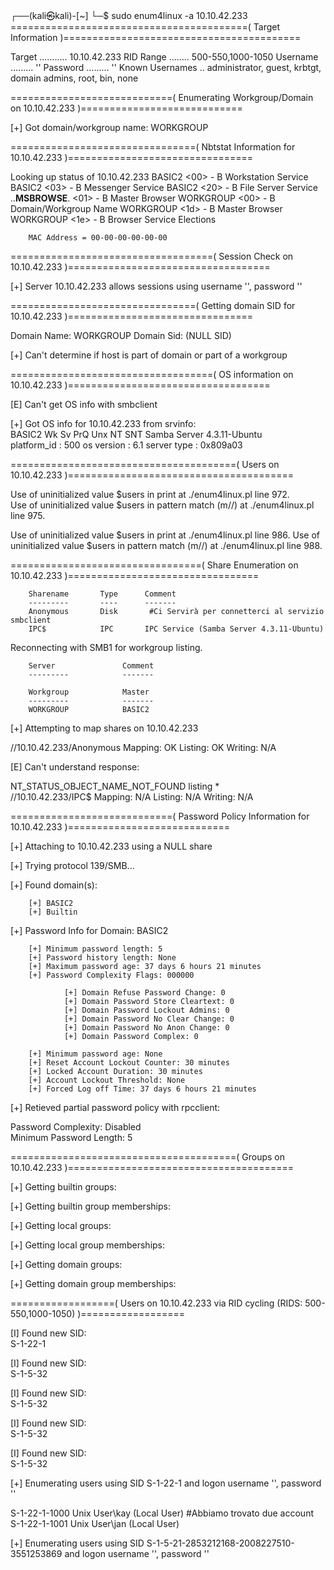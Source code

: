 ┌──(kali㉿kali)-[~]
└─$ sudo enum4linux -a 10.10.42.233
 =========================================( Target Information )=========================================

Target ........... 10.10.42.233
RID Range ........ 500-550,1000-1050
Username ......... ''
Password ......... ''
Known Usernames .. administrator, guest, krbtgt, domain admins, root, bin, none


 ============================( Enumerating Workgroup/Domain on 10.10.42.233 )============================


[+] Got domain/workgroup name: WORKGROUP


 ================================( Nbtstat Information for 10.10.42.233 )================================

Looking up status of 10.10.42.233
        BASIC2          <00> -         B <ACTIVE>  Workstation Service
        BASIC2          <03> -         B <ACTIVE>  Messenger Service
        BASIC2          <20> -         B <ACTIVE>  File Server Service
        ..__MSBROWSE__. <01> - <GROUP> B <ACTIVE>  Master Browser
        WORKGROUP       <00> - <GROUP> B <ACTIVE>  Domain/Workgroup Name
        WORKGROUP       <1d> -         B <ACTIVE>  Master Browser
        WORKGROUP       <1e> - <GROUP> B <ACTIVE>  Browser Service Elections

        MAC Address = 00-00-00-00-00-00

 ===================================( Session Check on 10.10.42.233 )===================================


[+] Server 10.10.42.233 allows sessions using username '', password ''


 ================================( Getting domain SID for 10.10.42.233 )================================

Domain Name: WORKGROUP
Domain Sid: (NULL SID)

[+] Can't determine if host is part of domain or part of a workgroup


 ===================================( OS information on 10.10.42.233 )===================================


[E] Can't get OS info with smbclient

                                                                                                                                                                                                                                           
[+] Got OS info for 10.10.42.233 from srvinfo:                                                                                                                                                                                             
        BASIC2         Wk Sv PrQ Unx NT SNT Samba Server 4.3.11-Ubuntu                                                                                                                                                                     
        platform_id     :       500
        os version      :       6.1
        server type     :       0x809a03


 =======================================( Users on 10.10.42.233 )=======================================
                                                                                                                                                                                                                                           
Use of uninitialized value $users in print at ./enum4linux.pl line 972.                                                                                                                                                                    
Use of uninitialized value $users in pattern match (m//) at ./enum4linux.pl line 975.

Use of uninitialized value $users in print at ./enum4linux.pl line 986.
Use of uninitialized value $users in pattern match (m//) at ./enum4linux.pl line 988.

 =================================( Share Enumeration on 10.10.42.233 )=================================
                                                                                                                                                                                                                                           
                                                                                                                                                                                                                                           
        Sharename       Type      Comment
        ---------       ----      -------
        Anonymous       Disk       #Ci Servirà per connetterci al servizio smbclient
        IPC$            IPC       IPC Service (Samba Server 4.3.11-Ubuntu)
Reconnecting with SMB1 for workgroup listing.

        Server               Comment
        ---------            -------

        Workgroup            Master
        ---------            -------
        WORKGROUP            BASIC2

[+] Attempting to map shares on 10.10.42.233                                                                                                                                                                                               
                                                                                                                                                                                                                                           
//10.10.42.233/Anonymous        Mapping: OK Listing: OK Writing: N/A                                                                                                                                                                       

[E] Can't understand response:                                                                                                                                                                                                             
                                                                                                                                                                                                                                           
NT_STATUS_OBJECT_NAME_NOT_FOUND listing \*                                                                                                                                                                                                 
//10.10.42.233/IPC$     Mapping: N/A Listing: N/A Writing: N/A

 ============================( Password Policy Information for 10.10.42.233 )============================
                                                                                                                                                                                                                                           
                                                                                                                                                                                                                                           

[+] Attaching to 10.10.42.233 using a NULL share

[+] Trying protocol 139/SMB...

[+] Found domain(s):

        [+] BASIC2
        [+] Builtin

[+] Password Info for Domain: BASIC2

        [+] Minimum password length: 5
        [+] Password history length: None
        [+] Maximum password age: 37 days 6 hours 21 minutes 
        [+] Password Complexity Flags: 000000

                [+] Domain Refuse Password Change: 0
                [+] Domain Password Store Cleartext: 0
                [+] Domain Password Lockout Admins: 0
                [+] Domain Password No Clear Change: 0
                [+] Domain Password No Anon Change: 0
                [+] Domain Password Complex: 0

        [+] Minimum password age: None
        [+] Reset Account Lockout Counter: 30 minutes 
        [+] Locked Account Duration: 30 minutes 
        [+] Account Lockout Threshold: None
        [+] Forced Log off Time: 37 days 6 hours 21 minutes 



[+] Retieved partial password policy with rpcclient:                                                                                                                                                                                       
                                                                                                                                                                                                                                           
                                                                                                                                                                                                                                           
Password Complexity: Disabled                                                                                                                                                                                                              
Minimum Password Length: 5


 =======================================( Groups on 10.10.42.233 )=======================================
                                                                                                                                                                                                                                           
                                                                                                                                                                                                                                           
[+] Getting builtin groups:                                                                                                                                                                                                                
                                                                                                                                                                                                                                           
                                                                                                                                                                                                                                           
[+]  Getting builtin group memberships:                                                                                                                                                                                                    
                                                                                                                                                                                                                                           
                                                                                                                                                                                                                                           
[+]  Getting local groups:                                                                                                                                                                                                                 
                                                                                                                                                                                                                                           
                                                                                                                                                                                                                                           
[+]  Getting local group memberships:                                                                                                                                                                                                      
                                                                                                                                                                                                                                           
                                                                                                                                                                                                                                           
[+]  Getting domain groups:                                                                                                                                                                                                                
                                                                                                                                                                                                                                           
                                                                                                                                                                                                                                           
[+]  Getting domain group memberships:                                                                                                                                                                                                     
                                                                                                                                                                                                                                           
                                                                                                                                                                                                                                           
 ==================( Users on 10.10.42.233 via RID cycling (RIDS: 500-550,1000-1050) )==================
                                                                                                                    
                                                                                                                    
[I] Found new SID:                                                                                                  
S-1-22-1                                                                                                            

[I] Found new SID:                                                                                                  
S-1-5-32                                                                                                            

[I] Found new SID:                                                                                                  
S-1-5-32                                                                                                            

[I] Found new SID:                                                                                                  
S-1-5-32                                                                                                            

[I] Found new SID:                                                                                                  
S-1-5-32                                                                                                            

[+] Enumerating users using SID S-1-22-1 and logon username '', password ''                                         
                                                                                                                    
S-1-22-1-1000 Unix User\kay (Local User)    #Abbiamo trovato due account                                                                        
S-1-22-1-1001 Unix User\jan (Local User)

[+] Enumerating users using SID S-1-5-21-2853212168-2008227510-3551253869 and logon username '', password ''        
                                                                                                             
